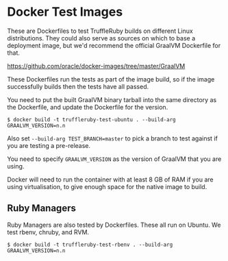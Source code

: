 # Docker Test Images

These are Dockerfiles to test TruffleRuby builds on different Linux
distributions. They could also serve as sources on which to base a deployment
image, but we'd recommend the official GraalVM Dockerfile for that.

https://github.com/oracle/docker-images/tree/master/GraalVM

These Dockerfiles run the tests as part of the image build, so if the image
successfully builds then the tests have all passed.

You need to put the built GraalVM binary tarball into the same directory as the
Dockerfile, and update the Dockerfile for the version.

```
$ docker build -t truffleruby-test-ubuntu . --build-arg GRAALVM_VERSION=n.n
```

Also set `--build-arg TEST_BRANCH=master` to pick a branch to test against
if you are testing a pre-release.

You need to specify `GRAALVM_VERSION` as the version of GraalVM that you are
using.

Docker will need to run the container with at least 8 GB of RAM if you are using
virtualisation, to give enough space for the native image to build.

## Ruby Managers

Ruby Managers are also tested by Dockerfiles. These all run on Ubuntu. We test
rbenv, chruby, and RVM.

```
$ docker build -t truffleruby-test-rbenv . --build-arg GRAALVM_VERSION=n.n
```
